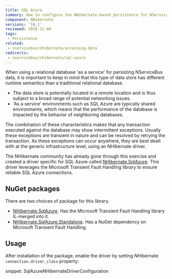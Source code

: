 ```yaml
---
title: SQL Azure
summary: How to configure the NHibernate-based persistence for NServiceBus when running on SQL Azure
component: NHibernate
versions: '[6,]'
reviewed: 2016-11-04
tags:
 - Persistence
related:
 - nservicebus/nhibernate/accessing-data
redirects:
 - nservicebus/nhibernate/sql-azure
---
```


When using a relational database 'as a service' for persisting NServiceBus data, it is important to keep in mind that this type of data store has different runtime semantics than a traditional relational database.

 * The data store is potentially located in a remote location and is thus subject to a broad range of potential networking issues.
 * 'As a service' environments such as SQL Azure are typically shared environments, which means that the performance of the database is impacted by the behavior of neighboring databases.

The combination of these characteristics makes that any transaction executed against the database may show intermittent exceptions. Usually these exceptions are transient in nature and can be resolved by retrying the transaction. As these exceptions can occur anywhere, they are best dealt with at the generic infrastructure level, using an NHibernate driver.

The NHibernate community has already gone through this exercise and created a driver specific for SQL Azure called [NHibernate.SqlAzure](https://github.com/MRCollective/NHibernate.SqlAzure/). This driver leverages the Microsoft Transient Fault Handling library to ensure reliable SQL Azure connections.

## NuGet packages

There are two choices of package for this library.

 * [NHibernate.SqlAzure](https://www.nuget.org/packages/NHibernate.SqlAzure). Has the Microsoft Transient Fault Handling library IL-merged into it.
 * [NHibernate.SqlAzure.Standalone](https://www.nuget.org/packages/NHibernate.SqlAzure.Standalone). Has a NuGet dependency on  Microsoft Transient Fault Handling.

## Usage

After installation of the package, enable the driver by setting NHibernate `connection.driver_class` property:

snippet: SqlAzureNHibernateDriverConfiguration
